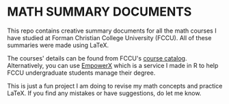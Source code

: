 <h1> MATH SUMMARY DOCUMENTS </h1>

This repo contains creative summary documents for all the math courses I have studied at Forman Christian College University (FCCU). All of these summaries were made using LaTeX. 

The courses' details can be found from FCCU's [course catalog](https://www.fccollege.edu.pk/academic-catalogs-and-handbooks/). Alternatively, you can use [EmpowerX](https://empowerx.shinyapps.io/EmpowerX/) which is a service I made in R to help FCCU undergraduate students manage their degree.

This is just a fun project I am doing to revise my math concepts and practice LaTeX. If you find any mistakes or have suggestions, do let me know.
